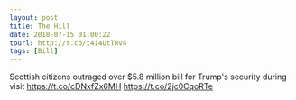 ```yaml
---
layout: post
title: The Hill
date: 2018-07-15 01:00:22
tourl: http://t.co/t414UtTRv4
tags: [Bill]
---
```

Scottish citizens outraged over $5.8 million bill for Trump's security during visit https://t.co/cDNxfZx6MH https://t.co/2jc0CqoRTe